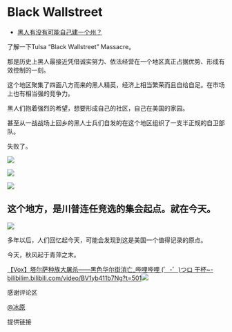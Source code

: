 # Black Wallstreet

- [黑人有没有可能自己建一个州？](https://www.zhihu.com/question/399529548/answer/1295127135)


了解一下Tulsa “Black Wallstreet” Massacre。

那是历史上黑人最接近凭借诚实努力、依法经营在一个地区真正占据优势、形成有效控制的一刻。

这个地区聚集了四面八方而来的黑人精英，经济上相当繁荣而且自给自足。在市场上也有相当强的竞争力。

黑人们抱着强烈的希望，想要形成自己的社区，自己在美国的家园。

甚至从一战战场上回乡的黑人士兵们自发的在这个地区组织了一支半正规的自卫部队。

失败了。

![](https://pic3.zhimg.com/80/v2-c168aa772f84e3032d2a0c6af4411074_1440w.jpg?source=c8b7c179)

![](https://pic1.zhimg.com/80/v2-8cbba820df3db7723d8dde6ddb3ba2b9_1440w.jpg?source=c8b7c179)


![](https://pica.zhimg.com/80/v2-ab7213dde795b1cec6835722c34bea85_1440w.jpg?source=c8b7c179)

## **这个地方，是川普连任竞选的集会起点。就在今天。**

![](https://pic1.zhimg.com/80/v2-14fb57e6e433ce3c196ca07f3f1711fa_1440w.jpg?source=c8b7c179)

多年以后，人们回忆起今天，可能会发现到这是美国一个值得记录的原点。

今天，秋风起于青萍之末。

[【Vox】塔尔萨种族大屠杀——黑色华尔街消亡_哔哩哔哩 (゜-゜)つロ 干杯~-bilibili​m.bilibili.com/video/BV1yb411b7Ng?t=501![](https://pic1.zhimg.com/v2-c72e5781c20d5dc8cc3c40545063994f_180x120.jpg?source=c8b7c179)](https://link.zhihu.com/?target=https%3A//m.bilibili.com/video/BV1yb411b7Ng%3Ft%3D501)

感谢评论区

[@冰原](https://www.zhihu.com/people/a575e230cbbdee1b5c59342e3531834b)

提供链接